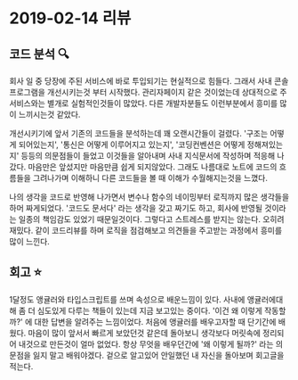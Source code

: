 # 2019-02-14 리뷰


## 코드 분석 🔍

회사 일 중 당장에 주된 서비스에 바로 투입되기는 현실적으로 힘들다. 그래서 사내 콘솔프로그램을 개선시키는것 부터 시작했다. 관리자페이지 같은 것이었는데 상대적으로 주 서비스와는 별개로 실험적인것들이 많았다. 다른 개발자분들도 이런부분에서 흥미를 많이 느끼시는것 같았다.

개선시키기에 앞서 기존의 코드들을 분석하는데 꽤 오랜시간들이 걸렸다. '구조는 어떻게 되어있는지', '통신은 어떻게 이루어지고 있는지', '코딩컨벤션은 어떻게 정해져있는지' 등등의 의문점들이 들었고 이것들을 알아내며 사내 지식문서에 작성하며 적응해 나갔다. 마음만은 앞섰지만 마음만큼 쉽게 되지않았다. 그래도 나름대로 노트에 코드의 흐름들을 그려나가며 이해하니 다른 코드들을 볼 때 이해가 수월해지는것을 느꼈다.

나의 생각을 코드로 반영해 나가면서 변수나 함수의 네이밍부터 로직까지 많은 생각들을 하머 짜게되었다. '코드도 문서다' 라는 생각을 갖고 짜기도 하고, 회사에 반영될 것이라는 일종의 책임감도 있었기 때문일것이다. 그렇다고 스트레스를 받지는 않는다. 오히려 재밌다. 같이 코드리뷰를 하며 로직을 점검해보고 의견들을 주고받는 과정에서 흥미를 많이 느낀다.


## 회고 ⭐️

1달정도 앵귤러와 타입스크립트를 쓰며 속성으로 배운느낌이 있다. 사내에 앵귤러에대해 좀 더 심도있게 다루는 책들이 있는데 지금 보고있는 중이다. '이건 왜 이렇게 작동할까?' 에 대한 답변을 알려주는 느낌이었다. 처음에 앵귤러를 배우고자할 때 단기간에 배웠다. 마음이 많이 앞서서 빠르게 보았던것 같은데 돌아보니 생각보다 머릿속에 정리되어 내것으로 만든것이 얼마 없었다. 항상 무엇을 배우던간에 '왜 이렇게 될까?' 라는 의문점을 잃지 말고 배워야겠다. 겉으로 알고있어 안일했던 내 자신을 돌아보며 회고글을 적는다. 
